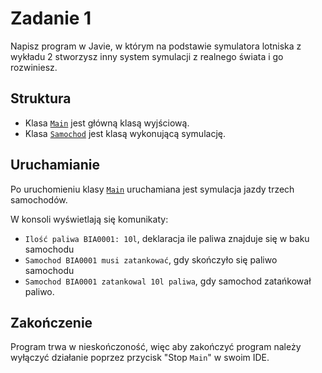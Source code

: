 # Zadanie 1

Napisz program w Javie, w którym na podstawie symulatora lotniska z wykładu 2 stworzysz inny system symulacji z realnego świata i go rozwiniesz.

## Struktura

- Klasa [`Main`](Main.java) jest główną klasą wyjściową.
- Klasa [`Samochod`](Samochod.java) jest klasą wykonującą symulację.  

## Uruchamianie

Po uruchomieniu klasy [`Main`](Main.java) uruchamiana jest symulacja jazdy trzech samochodów. 

W konsoli wyświetlają się komunikaty:
- `Ilość paliwa BIA0001: 10l`, deklaracja ile paliwa znajduje się w baku samochodu
- `Samochod BIA0001 musi zatankować`, gdy skończyło się paliwo samochodu
- `Samochod BIA0001 zatankowal 10l paliwa`, gdy samochod zatańkował paliwo. 

## Zakończenie

Program trwa w nieskończoność, więc aby zakończyć program należy wyłączyć działanie poprzez przycisk "Stop `Main`" w swoim IDE.
